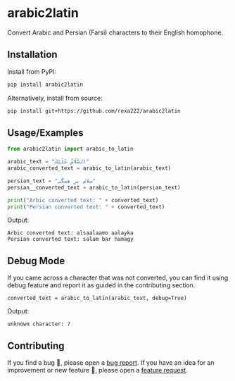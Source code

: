 
# arabic2latin

Convert Arabic and Persian (Farsi) characters to their English homophone.


## Installation

Install from PyPI:
```bash
pip install arabic2latin
```
Alternatively, install from source:
```bash
pip install git+https://github.com/rexa222/arabic2latin
```
## Usage/Examples

```python
from arabic2latin import arabic_to_latin

arabic_text = "السَّلَامُ عَلَيْكَ"
arabic_converted_text = arabic_to_latin(arabic_text)

persian_text = "سلام بر همگی"
persian__converted_text = arabic_to_latin(persian_text)

print("Arbic converted text: " + converted_text)
print("Persian converted text: " + converted_text)
```
Output:
```text
Arbic converted text: alsaalaamo aalayka
Persian converted text: salam bar hamagy
```
## Debug Mode
If you came across a character that was not converted, you can find it using debug feature and report it as guided in the contributing section.
```text
converted_text = arabic_to_latin(arabic_text, debug=True)
```
Output:
```text
unknown character: ?
```




## Contributing

If you find a bug 🐛, please open a [bug report](https://github.com/rexa222/arabic2latin/issues/new?assignees=&labels=bug&template=bug_report.md&title=). If you have an idea for an improvement or new feature 🚀, please open a [feature request](https://github.com/rexa222/arabic2latin/issues/new?assignees=&labels=Feature+request&template=feature_request.md&title=).

